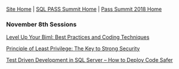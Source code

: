 [Site Home](../../../../index) | [SQL PASS Summit Home](../../../index) | [Pass Summit 2018 Home](../../index)

### November 8th Sessions

[Level Up Your Biml: Best Practices and Coding Techniques](./bimlBestPractices)

[Principle of Least Privilege: The Key to Strong Security](./leastPrivilege)

[Test Driven Development in SQL Server – How to Deploy Code Safer](./tddInSqlServer)
